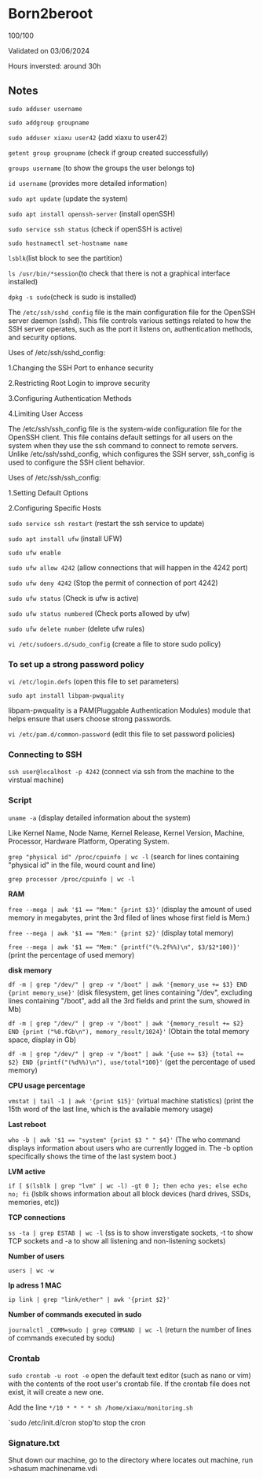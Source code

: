 # Born2beroot

100/100

Validated on 03/06/2024

Hours inversted: around 30h

## Notes

`sudo adduser username`

`sudo addgroup groupname`

`sudo adduser xiaxu user42`
(add xiaxu to user42)

`getent group groupname`
(check if group created successfully)

`groups username`
(to show the groups the user belongs to)

`id username`
(provides more detailed information)

`sudo apt update`
(update the system)

`sudo apt install openssh-server`
(install openSSH)

`sudo service ssh status`
(check if openSSH is active)

`sudo hostnamectl set-hostname name`

`lsblk`(list block to see the partition)

`ls /usr/bin/*session`(to check that there is not a graphical interface installed)

`dpkg -s sudo`(check is sudo is installed)

The `/etc/ssh/sshd_config` file is the main configuration file for the OpenSSH server daemon (sshd). This file controls various settings related to how the SSH server operates, such as the port it listens on, authentication methods, and security options.

Uses of /etc/ssh/sshd_config:

1.Changing the SSH Port to enhance security

2.Restricting Root Login to improve security

3.Configuring Authentication Methods

4.Limiting User Access


The /etc/ssh/ssh_config file is the system-wide configuration file for the OpenSSH client. This file contains default settings for all users on the system when they use the ssh command to connect to remote servers. Unlike /etc/ssh/sshd_config, which configures the SSH server, ssh_config is used to configure the SSH client behavior.

Uses of /etc/ssh/ssh_config:

1.Setting Default Options

2.Configuring Specific Hosts

`sudo service ssh restart`
(restart the ssh service to update)

`sudo apt install ufw`
(install UFW)

`sudo ufw enable`

`sudo ufw allow 4242`
(allow connections that will happen in the 4242 port)

`sudo ufw deny 4242`
(Stop the permit of connection of port 4242)

`sudo ufw status`
(Check is ufw is active)

`sudo ufw status numbered`
(Check ports allowed by ufw)

`sudo ufw delete number`
(delete ufw rules)

`vi /etc/sudoers.d/sudo_config`
(create a file to store sudo policy)

### To set up a strong password policy

`vi /etc/login.defs`
(open this file to set parameters)

`sudo apt install libpam-pwquality`

libpam-pwquality is a PAM(Pluggable Authentication Modules) module that helps ensure that users choose strong passwords. 

`vi /etc/pam.d/common-password`
(edit this file to set password policies)

### Connecting to SSH

`ssh user@localhost -p 4242`
(connect via ssh from the machine to the virstual machine)

### Script

`uname -a`
(display detailed information about the system)

Like Kernel Name, Node Name, Kernel Release, Kernel Version, Machine, Processor, Hardware Platform, Operating System.

`grep "physical id" /proc/cpuinfo | wc -l`
(search for lines containing "physical id" in the file, wourd count and line)

`grep processor /proc/cpuinfo | wc -l`

**RAM**

`free --mega | awk '$1 == "Mem:" {print $3}'`
(display the amount of used memory in megabytes, print the 3rd filed of lines whose first field is Mem:)

`free --mega | awk '$1 == "Mem:" {print $2}'`
(display total memory)

`free --mega | awk '$1 == "Mem:" {printf("(%.2f%%)\n", $3/$2*100)}'`
(print the percentage of used memory)

**disk memory**

`df -m | grep "/dev/" | grep -v "/boot" | awk '{memory_use += $3} END {print memory_use}'`
(disk filesystem, get lines containing "/dev", excluding lines containing "/boot", add all the 3rd fields and print the sum, showed in Mb)

`df -m | grep "/dev/" | grep -v "/boot" | awk '{memory_result += $2} END {print ("%0.fGb\n"), memory_result/1024}'`
(Obtain the total memory space, display in Gb)

`df -m | grep "/dev/" | grep -v "/boot" | awk '{use += $3} {total += $2} END {printf("(%d%%)\n"), use/total*100}'`
(get the percentage of used memory)

**CPU usage percentage**

`vmstat | tail -1 | awk '{print $15}'`
(virtual machine statistics) (print the 15th word of the last line, which is the available memory usage)

**Last reboot**

`who -b | awk '$1 == "system" {print $3 " " $4}'`
(The who command displays information about users who are currently logged in.
The -b option specifically shows the time of the last system boot.)

**LVM active**

`if [ $(lsblk | grep "lvm" | wc -l) -gt 0 ]; then echo yes; else echo no; fi`
(lsblk shows information about all block devices (hard drives, SSDs, memories, etc))

**TCP connections**

`ss -ta | grep ESTAB | wc -l`
(ss is to show inverstigate sockets, -t to show TCP sockets and -a to show all listening and non-listening sockets)

**Number of users**

`users | wc -w`

**Ip adress 1 MAC**

`ip link | grep "link/ether" | awk '{print $2}'`

**Number of commands executed in sudo**

`journalctl _COMM=sudo | grep COMMAND | wc -l`
(return the number of lines of commands executed by sodu)

### Crontab

`sudo crontab -u root -e`
open the default text editor (such as nano or vim) with the contents of the root user's crontab file. If the crontab file does not exist, it will create a new one.

Add the line `*/10 * * * * sh /home/xiaxu/monitoring.sh`

`sudo /etc/init.d/cron stop'to stop the cron

### Signature.txt

Shut down our machine, go to the directory where locates out machine, run >shasum machinename.vdi
